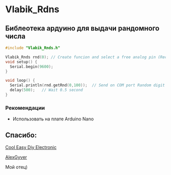 # Vlabik_Rdns
## Библеотека ардуино для выдачи рандомного числа
  ``` c++
#include "Vlabik_Rnds.h"

Vlabik_Rnds rnd(0); // Create funcion and select a free analog pin (Recommendation on the NANO board)
void setup() {
    Serial.begin(9600);
}

void loop() {
    Serial.println(rnd.getRnd(0,100));  // Send on COM port Random digit 
    delay(500);   // Wait 0.5 second
}
  ```
### Рекомендации
  - Использовать на плате Arduino Nano
## Спасибо:
[Cool Easy Diy Electronic](https://youtu.be/KTJewsBfqQY?si=Pny-jqZIq6W3leIa)

[AlexGyver](https://www.youtube.com/@AlexGyverShow)

Мой отец)
